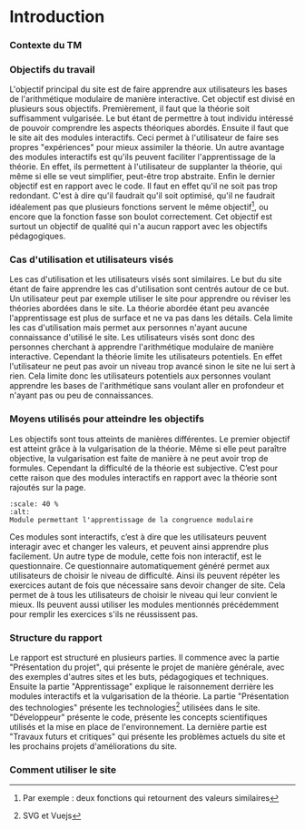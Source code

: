# Introduction 

### Contexte du TM


### Objectifs du travail
L'objectif principal du site est de faire apprendre aux utilisateurs les bases de l'arithmétique modulaire de manière interactive. Cet objectif est divisé en plusieurs sous objectifs. Premièrement, il faut que la théorie soit suffisamment vulgarisée. Le but étant de permettre à tout individu intéressé de pouvoir comprendre les aspects théoriques abordés. Ensuite il faut que le site ait des modules interactifs. Ceci permet à l'utilisateur de faire ses propres "expériences" pour mieux assimiler la théorie. Un autre avantage des modules interactifs est qu'ils peuvent faciliter l'apprentissage de la théorie. En effet, ils permettent à l'utilisateur de supplanter la théorie, qui même si elle se veut simplifier, peut-être trop abstraite. Enfin le dernier objectif est en rapport avec le code. Il faut en effet qu'il ne soit pas trop redondant. C'est à dire qu'il faudrait qu'il soit optimisé, qu'il ne faudrait idéalement pas que plusieurs fonctions servent le même objectif[^myref], ou encore que la fonction fasse son boulot correctement. Cet objectif est surtout un objectif de qualité qui n'a aucun rapport avec les objectifs pédagogiques. 

### Cas d'utilisation et utilisateurs visés 
Les cas d'utilisation et les utilisateurs visés sont similaires. Le but du site étant de faire apprendre les cas d'utilisation sont centrés autour de ce but. Un utilisateur peut par exemple utiliser le site pour apprendre ou réviser les théories abordées dans le site. La théorie abordée étant peu avancée l'apprentissage est plus de surface et ne va pas dans les détails. Cela limite les cas d'utilisation mais permet aux personnes n'ayant aucune connaissance d'utilisé le site. Les utilisateurs visés sont donc des personnes cherchant à apprendre l'arithmétique modulaire de manière interactive. Cependant la théorie limite les utilisateurs potentiels. En effet l'utilisateur ne peut pas avoir un niveau trop avancé sinon le site ne lui sert à rien. Cela limite donc les utilisateurs potentiels aux personnes voulant apprendre les bases de l'arithmétique sans voulant aller en profondeur et n'ayant pas ou peu de connaissances.    

### Moyens utilisés pour atteindre les objectifs 
Les objectifs sont tous atteints de manières différentes. Le premier objectif est atteint grâce à la vulgarisation de la théorie. Même si elle peut paraître objective, la vulgarisation est faite de manière à ne peut avoir trop de formules. Cependant la difficulté de la théorie est subjective. C’est pour cette raison que des modules interactifs en rapport avec la théorie sont rajoutés sur la page. 
```{figure} img/Screenshot_cercle.png
:scale: 40 %
:alt: 
Module permettant l'apprentissage de la congruence modulaire
```
Ces modules sont interactifs, c’est à dire que les utilisateurs peuvent interagir avec et changer les valeurs, et peuvent ainsi apprendre plus facilement. Un autre type de module, cette fois non interactif, est le questionnaire. Ce questionnaire automatiquement généré permet aux utilisateurs de choisir le niveau de difficulté. Ainsi ils peuvent répéter les exercices autant de fois que nécessaire sans devoir changer de site. Cela permet de à tous les utilisateurs de choisir le niveau qui leur convient le mieux. Ils peuvent aussi utiliser les modules mentionnés précédemment pour remplir les exercices s'ils ne réussissent pas. 
 
### Structure du rapport 
Le rapport est structuré en plusieurs parties. Il commence avec la partie "Présentation du projet", qui présente le projet de manière générale, avec des exemples d'autres sites et les buts, pédagogiques et techniques. Ensuite la partie "Apprentissage" explique le raisonnement derrière les modules interactifs et la vulgarisation de la théorie. La partie "Présentation des technologies" présente les technologies[^myref1] utilisées dans le site. "Développeur" présente le code, présente les concepts scientifiques utilisés et la mise en place de l'environnement. La dernière partie est "Travaux futurs et critiques" qui présente les problèmes actuels du site et les prochains projets d'améliorations du site. 

### Comment utiliser le site


[^myref1]: SVG et Vuejs
[^myref]: Par exemple : deux fonctions qui retournent des valeurs similaires